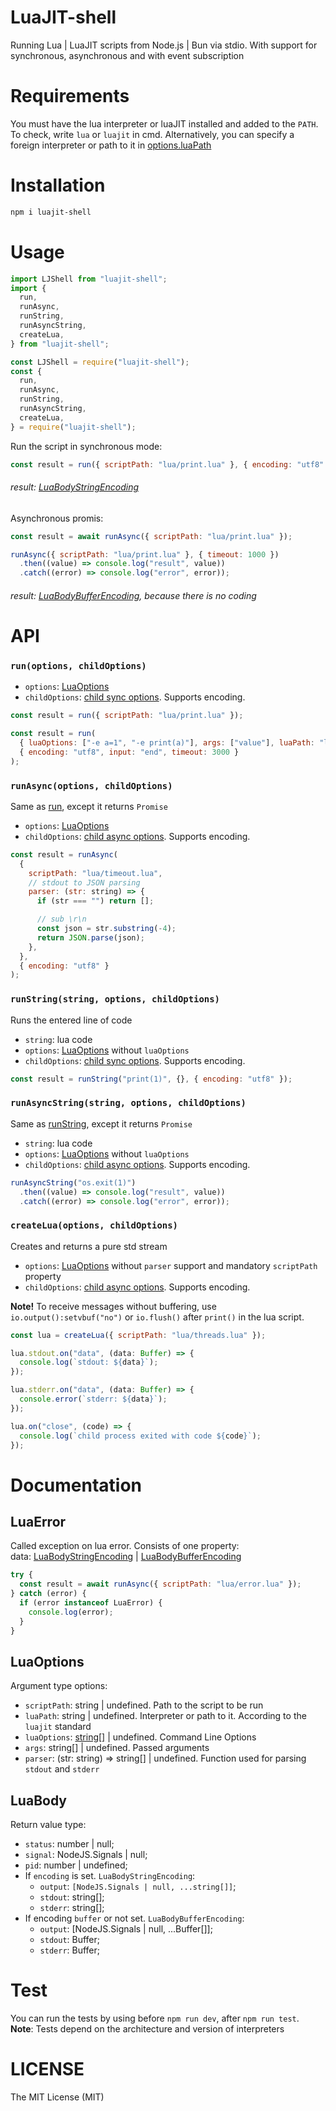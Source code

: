 # LuaJIT-shell

Running Lua | LuaJIT scripts from Node.js | Bun via stdio. With support for synchronous, asynchronous and with event subscription

# Requirements

You must have the lua interpreter or luaJIT installed and added to the `PATH`. To check, write `lua` or `luajit` in cmd. Alternatively, you can specify a foreign interpreter or path to it in [options.luaPath](#luaoptions)

# Installation

```bash
npm i luajit-shell
```

# Usage

```javascript
import LJShell from "luajit-shell";
import {
  run,
  runAsync,
  runString,
  runAsyncString,
  createLua,
} from "luajit-shell";
```

```javascript
const LJShell = require("luajit-shell");
const {
  run,
  runAsync,
  runString,
  runAsyncString,
  createLua,
} = require("luajit-shell");
```

Run the script in synchronous mode:

```javascript
const result = run({ scriptPath: "lua/print.lua" }, { encoding: "utf8" });
```

###### result: [LuaBodyStringEncoding](#luabody)

Asynchronous promis:

```javascript
const result = await runAsync({ scriptPath: "lua/print.lua" });
```

```javascript
runAsync({ scriptPath: "lua/print.lua" }, { timeout: 1000 })
  .then((value) => console.log("result", value))
  .catch((error) => console.log("error", error));
```

###### result: [LuaBodyBufferEncoding](#luabody), because there is no coding

# API

### `run(options, childOptions)`

- `options`: [LuaOptions](#luaoptions)
- `childOptions`: [child sync options](https://nodejs.org/api/child_process.html#child_processspawnsynccommand-args-options). Supports encoding.

```javascript
const result = run({ scriptPath: "lua/print.lua" });

const result = run(
  { luaOptions: ["-e a=1", "-e print(a)"], args: ["value"], luaPath: "lua" },
  { encoding: "utf8", input: "end", timeout: 3000 }
);
```

### `runAsync(options, childOptions)`

Same as [run](#run), except it returns `Promise`

- `options`: [LuaOptions](#luaoptions)
- `childOptions`: [child async options](https://nodejs.org/api/child_process.html#child_processspawncommand-args-options). Supports encoding.

```javascript
const result = runAsync(
  {
    scriptPath: "lua/timeout.lua",
    // stdout to JSON parsing
    parser: (str: string) => {
      if (str === "") return [];

      // sub \r\n
      const json = str.substring(-4);
      return JSON.parse(json);
    },
  },
  { encoding: "utf8" }
);
```

### `runString(string, options, childOptions)`

Runs the entered line of code

- `string`: lua code
- `options`: [LuaOptions](#luaoptions) without `luaOptions`
- `childOptions`: [child sync options](https://nodejs.org/api/child_process.html#child_processspawnsynccommand-args-options). Supports encoding.

```javascript
const result = runString("print(1)", {}, { encoding: "utf8" });
```

### `runAsyncString(string, options, childOptions)`

Same as [runString](#runstring), except it returns `Promise`

- `string`: lua code
- `options`: [LuaOptions](#luaoptions) without `luaOptions`
- `childOptions`: [child async options](https://nodejs.org/api/child_process.html#child_processspawncommand-args-options). Supports encoding.

```javascript
runAsyncString("os.exit(1)")
  .then((value) => console.log("result", value))
  .catch((error) => console.log("error", error));
```

### `createLua(options, childOptions)`

Creates and returns a pure std stream

- `options`: [LuaOptions](#luaoptions) without `parser` support and mandatory `scriptPath` property
- `childOptions`: [child async options](https://nodejs.org/api/child_process.html#child_processspawncommand-args-options). Supports encoding.

**Note!** To receive messages without buffering, use `io.output():setvbuf("no")` or `io.flush()` after `print()` in the lua script.

```javascript
const lua = createLua({ scriptPath: "lua/threads.lua" });

lua.stdout.on("data", (data: Buffer) => {
  console.log(`stdout: ${data}`);
});

lua.stderr.on("data", (data: Buffer) => {
  console.error(`stderr: ${data}`);
});

lua.on("close", (code) => {
  console.log(`child process exited with code ${code}`);
});
```

# Documentation

## LuaError

Called exception on lua error. Consists of one property:<br/>
data: [LuaBodyStringEncoding](#luabody) | [LuaBodyBufferEncoding](#luabody)

```javascript
try {
  const result = await runAsync({ scriptPath: "lua/error.lua" });
} catch (error) {
  if (error instanceof LuaError) {
    console.log(error);
  }
}
```

## LuaOptions

Argument type options:

- `scriptPath`: string | undefined. Path to the script to be run
- `luaPath`: string | undefined. Interpreter or path to it. According to the `luajit` standard
- `luaOptions`: [string[]](https://luajit.org/running.html) | undefined. Command Line Options
- `args`: string[] | undefined. Passed arguments
- `parser`: (str: string) => string[] | undefined. Function used for parsing `stdout` and `stderr`

## LuaBody

Return value type:

- `status`: number | null;
- `signal`: NodeJS.Signals | null;
- `pid`: number | undefined;
- If `encoding` is set. `LuaBodyStringEncoding`:
  - `output`: `[NodeJS.Signals | null, ...string[]]`;
  - `stdout`: string[];
  - `stderr`: string[];
- If encoding `buffer` or not set. `LuaBodyBufferEncoding`:
  - `output`: [NodeJS.Signals | null, ...Buffer[]];
  - `stdout`: Buffer;
  - `stderr`: Buffer;

# Test

You can run the tests by using before `npm run dev`, after `npm run test`.<br/>
**Note**: Tests depend on the architecture and version of interpreters

# LICENSE

The MIT License (MIT)
